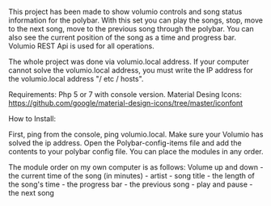 This project has been made to show volumio controls and song status information for the polybar. With this set you can play the songs, stop, move to the next song, move to the previous song through the polybar. You can also see the current position of the song as a time and progress bar. Volumio REST Api is used for all operations.

The whole project was done via volumio.local address. If your computer cannot solve the volumio.local address, you must write the IP address for the volumio.local address "/ etc / hosts".

Requirements:
Php 5 or 7 with console version.
Material Desing Icons: https://github.com/google/material-design-icons/tree/master/iconfont

How to Install:

First, ping from the console, ping volumio.local. Make sure your Volumio has solved the ip address. Open the Polybar-config-items file and add the contents to your polybar config file. You can place the modules in any order.

The module order on my own computer is as follows:
Volume up and down - the current time of the song (in minutes) - artist - song title - the length of the song's time - the progress bar - the previous song - play and pause - the next song
